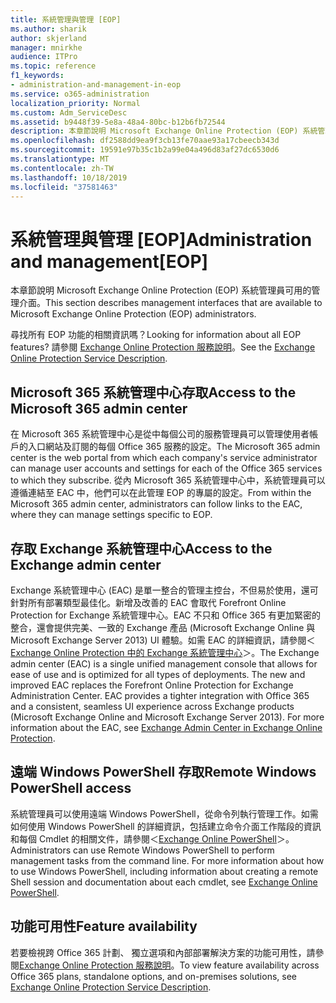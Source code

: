 ```yaml
---
title: 系統管理與管理 [EOP]
ms.author: sharik
author: skjerland
manager: mnirkhe
audience: ITPro
ms.topic: reference
f1_keywords:
- administration-and-management-in-eop
ms.service: o365-administration
localization_priority: Normal
ms.custom: Adm_ServiceDesc
ms.assetid: b9448f39-5e8a-48a4-80bc-b12b6fb72544
description: 本章節說明 Microsoft Exchange Online Protection (EOP) 系統管理員可用的管理介面。
ms.openlocfilehash: df2588dd9ea9f3cb13fe70aae93a17cbeecb343d
ms.sourcegitcommit: 19591e97b35c1b2a99e04a496d83af27dc6530d6
ms.translationtype: MT
ms.contentlocale: zh-TW
ms.lasthandoff: 10/18/2019
ms.locfileid: "37581463"
---
```

# <a name="administration-and-managementeop"></a><span data-ttu-id="e6c10-103">系統管理與管理 [EOP]</span><span class="sxs-lookup"><span data-stu-id="e6c10-103">Administration and management[EOP]</span></span>

<span data-ttu-id="e6c10-104">本章節說明 Microsoft Exchange Online Protection (EOP) 系統管理員可用的管理介面。</span><span class="sxs-lookup"><span data-stu-id="e6c10-104">This section describes management interfaces that are available to Microsoft Exchange Online Protection (EOP) administrators.</span></span>
  
<span data-ttu-id="e6c10-105">尋找所有 EOP 功能的相關資訊嗎？</span><span class="sxs-lookup"><span data-stu-id="e6c10-105">Looking for information about all EOP features?</span></span> <span data-ttu-id="e6c10-106">請參閱 [Exchange Online Protection 服務說明](exchange-online-protection-service-description.md)。</span><span class="sxs-lookup"><span data-stu-id="e6c10-106">See the [Exchange Online Protection Service Description](exchange-online-protection-service-description.md).</span></span>
  
## <a name="access-to-the-microsoft-365-admin-center"></a><span data-ttu-id="e6c10-107">Microsoft 365 系統管理中心存取</span><span class="sxs-lookup"><span data-stu-id="e6c10-107">Access to the Microsoft 365 admin center</span></span>

<span data-ttu-id="e6c10-108">在 Microsoft 365 系統管理中心是從中每個公司的服務管理員可以管理使用者帳戶的入口網站及訂閱的每個 Office 365 服務的設定。</span><span class="sxs-lookup"><span data-stu-id="e6c10-108">The Microsoft 365 admin center is the web portal from which each company's service administrator can manage user accounts and settings for each of the Office 365 services to which they subscribe.</span></span> <span data-ttu-id="e6c10-109">從內 Microsoft 365 系統管理中心中，系統管理員可以遵循連結至 EAC 中，他們可以在此管理 EOP 的專屬的設定。</span><span class="sxs-lookup"><span data-stu-id="e6c10-109">From within the Microsoft 365 admin center, administrators can follow links to the EAC, where they can manage settings specific to EOP.</span></span>
  
## <a name="access-to-the-exchange-admin-center"></a><span data-ttu-id="e6c10-110">存取 Exchange 系統管理中心</span><span class="sxs-lookup"><span data-stu-id="e6c10-110">Access to the Exchange admin center</span></span>

<span data-ttu-id="e6c10-p103">Exchange 系統管理中心 (EAC) 是單一整合的管理主控台，不但易於使用，還可針對所有部署類型最佳化。新增及改善的 EAC 會取代 Forefront Online Protection for Exchange 系統管理中心。EAC 不只和 Office 365 有更加緊密的整合，還會提供完美、一致的 Exchange 產品 (Microsoft Exchange Online 與 Microsoft Exchange Server 2013) UI 體驗。如需 EAC 的詳細資訊，請參閱＜[Exchange Online Protection 中的 Exchange 系統管理中心](https://go.microsoft.com/fwlink/p/?LinkId=282381)＞。</span><span class="sxs-lookup"><span data-stu-id="e6c10-p103">The Exchange admin center (EAC) is a single unified management console that allows for ease of use and is optimized for all types of deployments. The new and improved EAC replaces the Forefront Online Protection for Exchange Administration Center. EAC provides a tighter integration with Office 365 and a consistent, seamless UI experience across Exchange products (Microsoft Exchange Online and Microsoft Exchange Server 2013). For more information about the EAC, see [Exchange Admin Center in Exchange Online Protection](https://go.microsoft.com/fwlink/p/?LinkId=282381).</span></span>
  
## <a name="remote-windows-powershell-access"></a><span data-ttu-id="e6c10-115">遠端 Windows PowerShell 存取</span><span class="sxs-lookup"><span data-stu-id="e6c10-115">Remote Windows PowerShell access</span></span>

 <span data-ttu-id="e6c10-p104">系統管理員可以使用遠端 Windows PowerShell，從命令列執行管理工作。如需如何使用 Windows PowerShell 的詳細資訊，包括建立命令介面工作階段的資訊和每個 Cmdlet 的相關文件，請參閱＜[Exchange Online PowerShell](https://go.microsoft.com/fwlink/p/?LinkId=282266)＞。</span><span class="sxs-lookup"><span data-stu-id="e6c10-p104">Administrators can use Remote Windows PowerShell to perform management tasks from the command line. For more information about how to use Windows PowerShell, including information about creating a remote Shell session and documentation about each cmdlet, see [Exchange Online PowerShell](https://go.microsoft.com/fwlink/p/?LinkId=282266).</span></span>
  
## <a name="feature-availability"></a><span data-ttu-id="e6c10-118">功能可用性</span><span class="sxs-lookup"><span data-stu-id="e6c10-118">Feature availability</span></span>

<span data-ttu-id="e6c10-119">若要檢視跨 Office 365 計劃、 獨立選項和內部部署解決方案的功能可用性，請參閱[Exchange Online Protection 服務說明](exchange-online-protection-service-description.md)。</span><span class="sxs-lookup"><span data-stu-id="e6c10-119">To view feature availability across Office 365 plans, standalone options, and on-premises solutions, see [Exchange Online Protection Service Description](exchange-online-protection-service-description.md).</span></span>
  